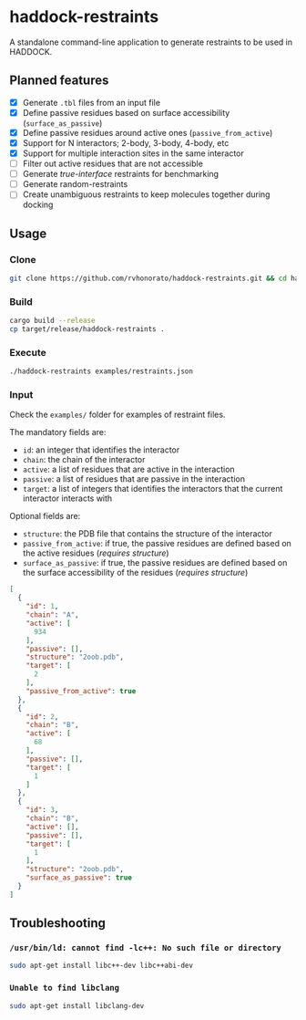 # haddock-restraints

A standalone command-line application to generate restraints to be used in HADDOCK.

## Planned features

- [x] Generate `.tbl` files from an input file
- [x] Define passive residues based on surface accessibility (`surface_as_passive`)
- [x] Define passive residues around active ones (`passive_from_active`) 
- [x] Support for N interactors; 2-body, 3-body, 4-body, etc
- [x] Support for multiple interaction sites in the same interactor
- [ ] Filter out active residues that are not accessible
- [ ] Generate _true-interface_ restraints for benchmarking
- [ ] Generate random-restraints
- [ ] Create unambiguous restraints to keep molecules together during docking

## Usage

### Clone

```bash
git clone https://github.com/rvhonorato/haddock-restraints.git && cd haddock-restraints
```

### Build

```bash
cargo build --release
cp target/release/haddock-restraints .
```

### Execute

```bash
./haddock-restraints examples/restraints.json
```

### Input

Check the `examples/` folder for examples of restraint files.

The mandatory fields are:
- `id`: an integer that identifies the interactor
- `chain`: the chain of the interactor
- `active`: a list of residues that are active in the interaction
- `passive`: a list of residues that are passive in the interaction
- `target`: a list of integers that identifies the interactors that the current interactor interacts with

Optional fields are:
- `structure`: the PDB file that contains the structure of the interactor
- `passive_from_active`: if true, the passive residues are defined based on the active residues (*requires structure*)
- `surface_as_passive`: if true, the passive residues are defined based on the surface accessibility of the residues (*requires structure*)

```json
[
  {
    "id": 1,
    "chain": "A",
    "active": [
      934
    ],
    "passive": [],
    "structure": "2oob.pdb",
    "target": [
      2
    ],
    "passive_from_active": true
  },
  {
    "id": 2,
    "chain": "B",
    "active": [
      68
    ],
    "passive": [],
    "target": [
      1
    ]
  },
  {
    "id": 3,
    "chain": "B",
    "active": [],
    "passive": [],
    "target": [
      1
    ],
    "structure": "2oob.pdb",
    "surface_as_passive": true
  }
]
```


## Troubleshooting

###  `/usr/bin/ld: cannot find -lc++: No such file or directory`

```bash
sudo apt-get install libc++-dev libc++abi-dev
```

### `Unable to find libclang`

```bash
sudo apt-get install libclang-dev
```

